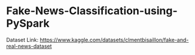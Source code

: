 # Fake-News-Classification-using-PySpark

Dataset Link:
https://www.kaggle.com/datasets/clmentbisaillon/fake-and-real-news-dataset


